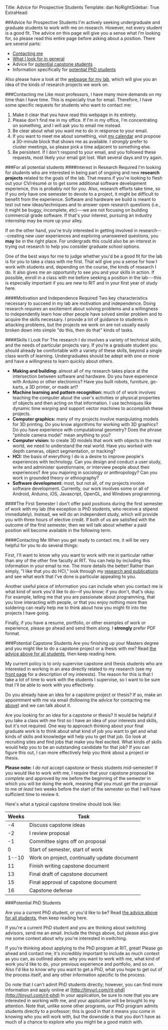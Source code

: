 Title: Advice for Prospective Students
Template: dan
NoRightSidebar: True
ExtraHead: <style>.center-content h3 {border-bottom: 1px solid #ddd; width:100%}</style>

##Advice for Prospective Students
I'm actively seeking undergraduate and graduate students to work with
me on research. However, not every student is a good fit. The advice
on this page will give you a sense what I’m looking for, so please
read this entire page before asking about a position. There are
several parts:

- [Contacting me](#contacting_me)
- [What I look for in general](#all_students)
- Advice for [potential capstone students](#capstone)
- Information specifically for [potential PhD students](#phd)

Also please have a look at the [webpage for my lab](/), which will
give you an idea of the kinds of research projects we work on.

###Contacting me
Like most professors, I have many more demands on my time than I have
time. This is especially true for email. Therefore, I have some
specific requests for students who want to contact me:

1. Make it clear that you have read this webpage in its entirety.
1. Please don't find me in my office. If I'm in my office, I'm
	 concentrating on something, and I will ask you to email me instead.
1. Be clear about what you want me to do in response to your email.
1. If you want to meet me about something, visit [my
	 calendar](calendar.html) and propose a 30-minute block that shows
	 me as available. I _strongly_ prefer to cluster meetings, so
	 please pick a time adjacent to something else.
1. Be persistent. If I don't respond to your email, and you followed
	 these requests, most likely your email got lost. Wait several days
	 and try again.

<a name="all_students"></a>
###For all potential students
####Interest in Research Required
I'm looking for students who are interested in being part of ongoing
and new **research projects** related to the goals of the lab. That
means if you're looking to flesh out your CV/résumé or to get some
additional software development experience, this is probably not for
you. Also, research efforts take time, so if you only have one
semester to devote to a project, it might be difficult to benefit from
the experience. Software and hardware we build is meant to test out
new ideas/techniques and to answer open research questions (i.e., it
might be buggy, incomplete, etc)---we are not focusing on building
commercial grade software. If that's your interest, pursuing an
industry internship may be more up your alley.

If on the other hand, you're truly interested in getting involved in
research---creating new user experiences and exploring unanswered
questions, you **may** be in the right place. For undergrads this could
also be an interest in trying out research to help you consider
graduate school options.

One of the best ways for me to judge whether you'd be a good fit for
the lab is for you to take a class with me first. That will give you a
sense for how I work with students and, depending on the course, the
kinds of research I do. It also gives me an opportunity to see you and
your skills in action. If possible, enroll in a class with me before
seeking a position in the lab---this is especially important if you are
new to RIT and in your first year of study here. 

####Motivation and Independence Required
Two key characteristics necessary to succeed in my lab are motivation
and independence. Doing research requires an excitement about solving
problems and a willingness to independently learn how other people
have solved similar problem and to acquire the skills necessary. I
provide a lot of guidance to students in attacking problems, but the
projects we work on are not usually easily broken down into simple "do
this, then do that" kinds of tasks.

####Skills I Look For
The research I do involves a variety of technical skills, and the
needs of particular projects vary. If you’re a graduate student you
should already be comfortable with a variety of these skills, beyond
a single class worth of learning. Undergraduates should be adept with
one or more and have a willingness to learn quickly about others.

- **Making and building:** almost all of my research takes place at
	the intersection between software and hardware. Do you have
	experience with Arduino or other electronics? Have you built robots,
	furniture, go-karts, a 3D printer, or made art?
- **Machine learning and pattern recognition:** much of of work
	involves teaching the computer about the user's activities or
	physical properties of objects and then acting on that information.
	I use techniques like dynamic time warping and support vector
	machines to accomplish these projects.
- **Computer graphics:** many of my projects involve manipulating
	models for 3D printing. Do you know algorithms for working with 3D
	graphics? Do you have experience with computational geometry? Does
	the phrase "pinhole camera model" mean anything to you?
- **Computer vision:** to create 3D models that work with objects in
	the real world, we need to understand the real world. Have you
	worked with depth cameras, object segmentation, or tracking?
- **HCI:** the basis of everything I do is a desire to improve
	people's experiences with technology. Can you design and conduct a
	user study, write and administer questionnaire, or interview
	people about their experiences? Are you majoring in sociology or
	anthropology? Can you work in grounded theory or ethnography?
- **Software development:** most, but not all, of my projects involve
	software development. Currently, our work involves some or all of
	Android, Arduino, iOS, Javascript, OpenGL, and Windows programming.

####The First Semester
I don't offer paid positions during the first semester of work with my
lab (the exception is PhD students, who receive a stipend
immediately). Instead, we will do an independent study, which will
provide you with three hours of elective credit. If both of us are
satisfied with the outcome of the first semester, then we will talk
about whether a paid position will become available in the following
term.


####Contacting Me
When you get ready to contact me, it will be very helpful for you
to do several things:

First, I'll want to know why you want to
work with me in particular rather than any of the other fine faculty
at RIT. You can help by including this information in your email to
me. The more details the better! Rather than simply, "I like that
you do HCI," look through my [research and
publications](index.html#research) and see what work that I've done is
particular appealing to you.

Another useful piece of information you can include when you contact
me is what kind of work you'd like to do&mdash;if you know; if you
don't, that's okay. For example, telling me that you are passionate
about programming, that you love interacting with people, or that
you enjoy nothing more than soldering can really help me to think
about how you might fit into the projects I have going.

Finally, if you have a resume, portfolio, or other examples of work
or experience, please go ahead and send them along. I
**strongly** prefer PDF format.

<a name="capstone"></a>
###Potential Capstone Students
Are you finishing up your Masters degree and you might like to do a
capstone project or a thesis with me? Read [the advice above for all
students](#all_students), then keep reading here.

My current policy is to only supervise capstone and thesis students
who are interested in working in an area directly related to my
research (see my [front page](index.html) for a description of my
interests). The reason for this is that I take a lot of time to work
with the students I supervise, so I want to be sure that I'll be able
to work with you effectively.

Do you already have an idea for a capstone project or thesis? If so,
make an appointment with me via email (following the advice for
contacting me [above](#all_students)) and we can talk about it.

Are you looking for an idea for a capstone or thesis? It would be
helpful if you take a class with me first so I have an idea of your
interests and skills, but it's not required. One way to approach
thinking about your final graduate work is to think about what kind
of job you want to get and what kinds of skills and knowledge will
help you to get that job. Go look at recruiting sites and find jobs
that make you feel excited. What kinds of skills would help you to
be an outstanding candidate for that job? If you can figure this
out, I can more effectively help you think about a project or
thesis.

**Please note:** I _do not_ accept capstone or thesis
students mid-semester! If you would like to work with me, I require
that your capstone proposal be _complete_ and approved by me before
the beginning of the semester in which you will be doing the work,
meaning that you must get the proposal to me _at least_ two weeks
before the start of the semester so that I will have sufficient time
to review it.

Here's what a typical capstone timeline should look like:

Weeks | Task
------|------------------------------------
-4    | Discuss capstone ideas
-2    | I review proposal
-1    | Committee signs off on proposal
0     | Start of semester, start of work
1--10 | Work on project, continually update document
11    | Finish writing capstone document
13    | Final draft of capstone document
15    | Final approval of capstone document
16    | Capstone defense

<a name="phd"></a>
###Potential PhD Students

Are you a current PhD student, or you'd like to be? Read [the advice
above for all students](#all_students), then keep reading here. 

If you're a current PhD student and you are thinking about switching
advisors, send me an email. Include the things above, but please
also give me some context about why you're interested in switching.

If you're thinking about applying to the PhD program at RIT, great!
Please go ahead and contact me; it's incredibly important to include
as much context as you can, as outlined above: why you want to work
with me, what kind of work you'd like to do, your previous experience
and portfolio, and so on. Also I'd like to know why you want to get a
PhD, what you hope to get out of the process itself, and any other
information specific to the process.

Do note that I can't admit PhD students directly; however, you can
find more information and apply online at
[http://tinyurl.com/rit-phd](http://tinyurl.com/rit-phd) In your
application, be sure to note that you are interested in working with
me, and your application will be brought to my attention. Note that,
unlike some other programs, our PhD program admits students directly
to a professor; this is good in that it means you come in knowing who
you will work with, but the downside is that you don't have as much of
a chance to explore who you might be a good match with.
